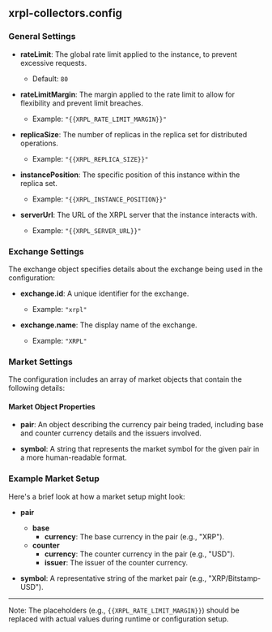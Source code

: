 ## xrpl-collectors.config

### General Settings

- **rateLimit**: The global rate limit applied to the instance, to prevent excessive requests.
  - Default: `80`

- **rateLimitMargin**: The margin applied to the rate limit to allow for flexibility and prevent limit breaches.
  - Example: `"{{XRPL_RATE_LIMIT_MARGIN}}"`

- **replicaSize**: The number of replicas in the replica set for distributed operations.
  - Example: `"{{XRPL_REPLICA_SIZE}}"`

- **instancePosition**: The specific position of this instance within the replica set.
  - Example: `"{{XRPL_INSTANCE_POSITION}}"`

- **serverUrl**: The URL of the XRPL server that the instance interacts with.
  - Example: `"{{XRPL_SERVER_URL}}"`

### Exchange Settings

The exchange object specifies details about the exchange being used in the configuration:

- **exchange.id**: A unique identifier for the exchange.
  - Example: `"xrpl"`
  
- **exchange.name**: The display name of the exchange.
  - Example: `"XRPL"`

### Market Settings

The configuration includes an array of market objects that contain the following details:

#### Market Object Properties

- **pair**: An object describing the currency pair being traded, including base and counter currency details and the issuers involved.
  
- **symbol**: A string that represents the market symbol for the given pair in a more human-readable format.

### Example Market Setup

Here's a brief look at how a market setup might look:

- **pair**
  - **base**
    - **currency**: The base currency in the pair (e.g., "XRP").
  - **counter**
    - **currency**: The counter currency in the pair (e.g., "USD").
    - **issuer**: The issuer of the counter currency.

- **symbol**: A representative string of the market pair (e.g., "XRP/Bitstamp-USD").

---

Note: The placeholders (e.g., `{{XRPL_RATE_LIMIT_MARGIN}}`) should be replaced with actual values during runtime or configuration setup.
